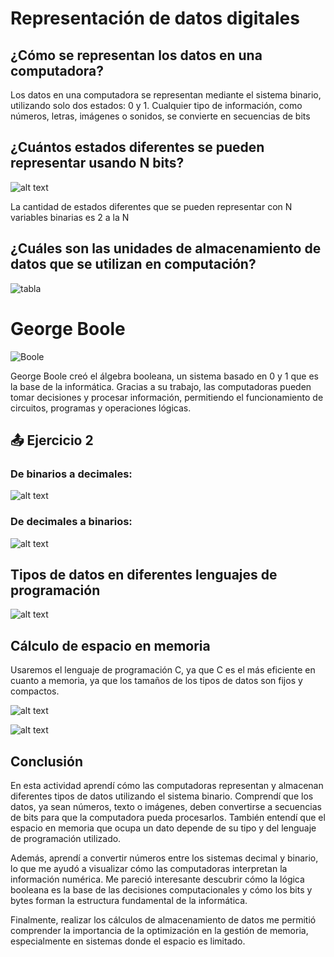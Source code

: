 # Representación de datos digitales

## ¿Cómo se representan los datos en una computadora?

Los datos en una computadora se representan mediante el sistema binario, utilizando solo dos estados: 0 y 1. Cualquier tipo de información, como números, letras, imágenes o sonidos, se convierte en secuencias de bits 

## ¿Cuántos estados diferentes se pueden representar usando N bits?


![alt text](image.png)

La cantidad de estados diferentes que se pueden representar con N variables binarias es 2 a la N


## ¿Cuáles son las unidades de almacenamiento de datos que se utilizan en computación? 

![tabla](image-1.png)

# George Boole
                                                                            
                                                            
![Boole](image-2.png)                                                                                     

George Boole creó el álgebra booleana, un sistema basado en 0 y 1 que es la base de la informática. Gracias a su trabajo, las computadoras pueden tomar decisiones y procesar información, permitiendo el funcionamiento de circuitos, programas y operaciones lógicas.


## 📤 Ejercicio 2 

### De binarios a decimales:

![alt text](image-6.png)







### De decimales a binarios:

![alt text](image-7.png)




## Tipos de datos en diferentes lenguajes de programación

![alt text](image-8.png)



## Cálculo de espacio en memoria
Usaremos el lenguaje de programación C, ya que C es el más eficiente en cuanto a memoria, ya que los tamaños de los tipos de datos son fijos y compactos.

![alt text](image-9.png)

![alt text](image-10.png)



## Conclusión

En esta actividad aprendí cómo las computadoras representan y almacenan diferentes tipos de datos utilizando el sistema binario. Comprendí que los datos, ya sean números, texto o imágenes, deben convertirse a secuencias de bits para que la computadora pueda procesarlos. También entendí que el espacio en memoria que ocupa un dato depende de su tipo y del lenguaje de programación utilizado.

Además, aprendí a convertir números entre los sistemas decimal y binario, lo que me ayudó a visualizar cómo las computadoras interpretan la información numérica. Me pareció interesante descubrir cómo la lógica booleana es la base de las decisiones computacionales y cómo los bits y bytes forman la estructura fundamental de la informática.

Finalmente, realizar los cálculos de almacenamiento de datos me permitió comprender la importancia de la optimización en la gestión de memoria, especialmente en sistemas donde el espacio es limitado.
